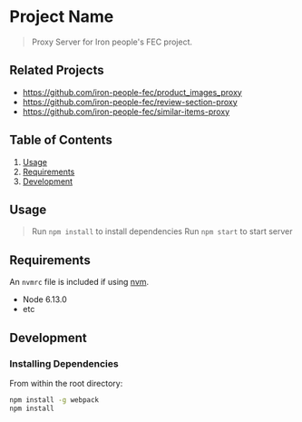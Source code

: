 # Project Name

> Proxy Server for Iron people's FEC project.

## Related Projects

  - https://github.com/iron-people-fec/product_images_proxy
  - https://github.com/iron-people-fec/review-section-proxy
  - https://github.com/iron-people-fec/similar-items-proxy

## Table of Contents

1. [Usage](#Usage)
1. [Requirements](#requirements)
1. [Development](#development)

## Usage

> Run `npm install` to install dependencies
> Run `npm start` to start server

## Requirements

An `nvmrc` file is included if using [nvm](https://github.com/creationix/nvm).

- Node 6.13.0
- etc

## Development

### Installing Dependencies

From within the root directory:

```sh
npm install -g webpack
npm install
```

